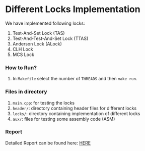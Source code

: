 # Different Locks Implementation

We have implemented following locks:

1. Test-And-Set Lock (TAS)
2. Test-And-Test-And-Set Lock (TTAS)
3. Anderson Lock (ALock)
4. CLH Lock
5. MCS Lock

### How to Run?

1. In `Makefile` select the number of `THREADS` and then `make run`.

### Files in directory

1. `main.cpp`: for testing the locks
2. `header/`: directory containing header files for different locks
3. `locks/`: directory containing implementation of different locks
4. `aux/`: files for testing some assembly code (ASM)

### Report
Detailed Report can be found here: [HERE](report.pdf)
